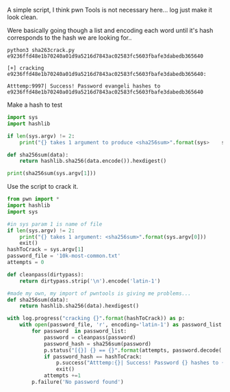 A simple script, I think pwn Tools is not necessary here... log just make it look clean.

Were basically going though a list and encoding each word until it's hash corresponds to the hash we are looking for..

`python3 sha263crack.py e9236ffd48e1b70240a01d9a5216d7843ac02583fc5603fbafe3dabedb365640`

`[+] cracking e9236ffd48e1b70240a01d9a5216d7843ac02583fc5603fbafe3dabedb365640:`

`Atttemp:9997| Success! Password evangeli hashes to e9236ffd48e1b70240a01d9a5216d7843ac02583fc5603fbafe3dabedb365640`

Make a hash to test

```python
import sys
import hashlib

if len(sys.argv) != 2:
    print("{} takes 1 argument to produce <sha256sum>".format(sys>    sys.exit()

def sha256sum(data):
    return hashlib.sha256(data.encode()).hexdigest()

print(sha256sum(sys.argv[1]))
```

Use the script to crack it.

```python
from pwn import *
import hashlib
import sys

#in sys param 1 is name of file
if len(sys.argv) != 2:
    print("{} takes 1 argument: <sha256sum>".format(sys.argv[0]))
    exit()
hashToCrack = sys.argv[1]
password_file = '10k-most-common.txt'
attempts = 0

def cleanpass(dirtypass):
    return dirtypass.strip('\n').encode('latin-1')

#made my own, my import of pwntools is giving me problems...
def sha256sum(data):
    return hashlib.sha256(data).hexdigest()

with log.progress("cracking {}".format(hashToCrack)) as p:
    with open(password_file, 'r', encoding='latin-1') as password_list:
        for password  in password_list:
            password = cleanpass(password)
            password_hash = sha256sum(password)
            p.status("[{}] {} == {}".format(attempts, password.decode('latin-1'),password_hash))
            if password_hash == hashToCrack:
                p.success("Atttemp:{}| Success! Password {} hashes to {}".format(attempts,password.decode('latin-1'),hashToCrack))
                exit()
            attempts +=1
        p.failure('No password found')
```
